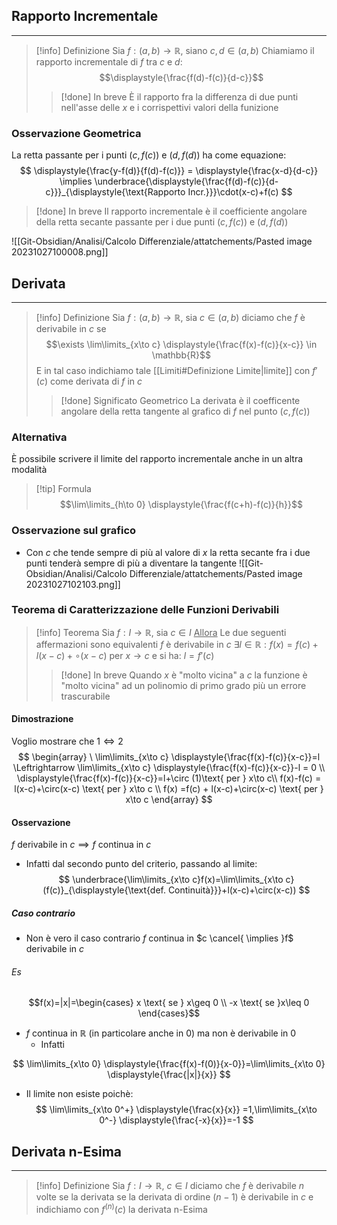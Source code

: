 ## Rapporto Incrementale
---
>[!info] Definizione
>Sia $f:(a,b)\to\mathbb{R}$, siano $c,d\in(a,b)$
>Chiamiamo il rapporto incrementale di $f$ tra $c$ e $d$:
>$$\displaystyle{\frac{f(d)-f(c)}{d-c}}$$
>>[!done] In breve
>>È il rapporto fra la differenza di due punti nell'asse delle $x$ e i corrispettivi valori della funizione

### Osservazione Geometrica
La retta passante per i punti $(c,f(c))$ e $(d,f(d))$ ha come equazione:
$$
\displaystyle{\frac{y-f(d)}{f(d)-f(c)}} = \displaystyle{\frac{x-d}{d-c}} \implies \underbrace{\displaystyle{\frac{f(d)-f(c)}{d-c}}}_{\displaystyle{\text{Rapporto Incr.}}}\cdot(x-c)+f(c)
$$
>[!done] In breve
>Il rapporto incrementale è il coefficiente angolare della retta secante passante per i due punti $(c,f(c))$ e $(d,f(d))$ 

![[Git-Obsidian/Analisi/Calcolo Differenziale/attatchements/Pasted image 20231027100008.png]]
## Derivata
---
>[!info] Definizione
>Sia $f:(a,b)\to\mathbb{R}$, sia $c\in(a,b)$ diciamo che $f$ è derivabile in $c$ se
>$$\exists \lim\limits_{x\to c} \displaystyle{\frac{f(x)-f(c)}{x-c}} \in \mathbb{R}$$
>E in tal caso indichiamo tale [[Limiti#Definizione Limite|limite]] con $f'(c)$ come  derivata di $f$ in $c$
>>[!done] Significato Geometrico
>>La derivata è il coefficente angolare della retta tangente al grafico di $f$ nel punto $(c,f(c))$
### Alternativa
È possibile scrivere il limite del rapporto incrementale anche in un altra modalità
>[!tip] Formula
>$$\lim\limits_{h\to 0} \displaystyle{\frac{f(c+h)-f(c)}{h}}$$

### Osservazione sul grafico
- Con $c$ che tende sempre di più al valore di $x$ la retta secante fra i due punti tenderà sempre di più a diventare la tangente
![[Git-Obsidian/Analisi/Calcolo Differenziale/attatchements/Pasted image 20231027102103.png]]

### Teorema di Caratterizzazione delle Funzioni Derivabili
>[!info] Teorema
>Sia $f:I\to\mathbb{R}$, sia $c\in I$
><u>Allora</u>
>Le due seguenti affermazioni sono equivalenti
>$f$ è derivabile in $c$
>$\exists l\in\mathbb{R}:f(x)=f(c)+l(x-c)+\circ(x-c) \text{ per }x\to c$
>e si ha: $l = f'(c)$
>>[!done] In breve
>>Quando $x$ è "molto vicina" a $c$ la funzione è "molto vicina" ad un polinomio di primo grado più un errore trascurabile

#### Dimostrazione
Voglio mostrare che $1\Leftrightarrow 2$
$$
\begin{array}
\ \lim\limits_{x\to c} \displaystyle{\frac{f(x)-f(c)}{x-c}}=l \Leftrightarrow \lim\limits_{x\to c} \displaystyle{\frac{f(x)-f(c)}{x-c}}-l = 0 \\
\displaystyle{\frac{f(x)-f(c)}{x-c}}=l+\circ (1)\text{ per } x\to c\\
f(x)-f(c) = l(x-c)+\circ(x-c) \text{ per } x\to c \\
f(x) =f(c) + l(x-c)+\circ(x-c) \text{ per } x\to c
\end{array}
$$
#### Osservazione
$f$ derivabile in $c \implies f$ continua in $c$
- Infatti dal secondo punto del criterio, passando al limite:
$$
\underbrace{\lim\limits_{x\to c}f(x)=\lim\limits_{x\to c}(f(c)}_{\displaystyle{\text{def. Continuità}}}+l(x-c)+\circ(x-c))
$$
##### Caso contrario
- Non è vero il caso contrario
$f$ continua in $c \cancel{ \implies }f$ derivabile in $c$
###### Es
$$f(x)=|x|=\begin{cases}
x \text{ se } x\geq 0 \\
-x \text{ se }x\leq 0
\end{cases}$$
- $f$ continua in $\mathbb{R}$ (in particolare anche in $0$) ma non è derivabile in $0$
	- Infatti

$$
\lim\limits_{x\to 0} \displaystyle{\frac{f(x)-f(0)}{x-0}}=\lim\limits_{x\to 0} \displaystyle{\frac{|x|}{x}}
$$
- Il limite non esiste poichè:
$$
\lim\limits_{x\to 0^+} \displaystyle{\frac{x}{x}} =1,\lim\limits_{x\to 0^-} \displaystyle{\frac{-x}{x}}=-1
$$
## Derivata n-Esima
---
>[!info] Definizione
> Sia $f:I\to\mathbb{R}$, $c \in I$
> diciamo che $f$ è derivabile $n$ volte se la derivata se la derivata di ordine $(n-1)$ è derivabile in $c$ e indichiamo con $f^{(n)}(c)$ la derivata n-Esima
